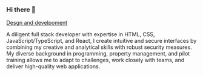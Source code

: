 ### Hi there 👋
[Desgn and develpoment](https://github.com/Capoverde/Capoverde/blob/main/ghBanner.png)

A diligent full stack developer with expertise in HTML, CSS, JavaScript/TypeScript, and React, I create intuitive and secure interfaces by combining my creative and analytical skills with robust security measures. My diverse background in programming, property management, and pilot training allows me to adapt to challenges, work closely with teams, and deliver high-quality web applications.

